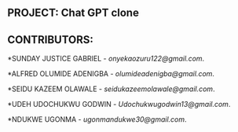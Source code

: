 ## PROJECT: Chat GPT clone
## CONTRIBUTORS:
*SUNDAY JUSTICE GABRIEL - _onyekaozuru122@gmail.com_.

*ALFRED OLUMIDE ADENIGBA - _olumideadenigba@gmail.com_.

*SEIDU KAZEEM OLAWALE - _seidukazeemolawale@gmail.com_.

*UDEH UDOCHUKWU GODWIN - _Udochukwugodwin13@gmail.com_.

*NDUKWE UGONMA - _ugonmandukwe30@gmail.com_.

